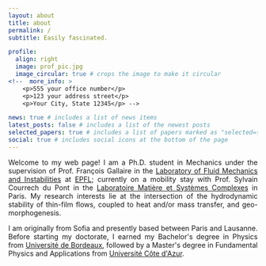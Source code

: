 ```yaml
---
layout: about
title: about
permalink: /
subtitle: Easily fascinated.

profile:
  align: right
  image: prof_pic.jpg
  image_circular: true # crops the image to make it circular
<!--  more_info: >
    <p>555 your office number</p>
    <p>123 your address street</p>
    <p>Your City, State 12345</p> -->

news: true # includes a list of news items
latest_posts: false # includes a list of the newest posts
selected_papers: true # includes a list of papers marked as "selected={true}"
social: true # includes social icons at the bottom of the page
---
```


<p style="text-align: justify">Welcome to my web page! I am a Ph.D. student in Mechanics under the supervision of Prof. François Gallaire in the <a href='https://www.epfl.ch/labs/lfmi'>Laboratory of Fluid Mechanics and Instabilities</a> at <a href='https://www.epfl.ch/en'>EPFL</a>; currently on a mobility stay with Prof. Sylvain Courrech du Pont in the <a href='https://msc.u-paris.fr'>Laboratoire Matière et Systèmes Complexes</a> in Paris. My research interests lie at the intersection of the hydrodynamic stability of thin-film flows, coupled to heat and/or mass transfer, and geo-morphogenesis.</p>

<p style="text-align: justify">I am originally from Sofia and presently based between Paris and Lausanne. Before starting my doctorate, I earned my Bachelor's degree in Physics from <a href='https://www.u-bordeaux.fr/en'>Université de Bordeaux</a>, followed by a Master's degree in Fundamental Physics and Applications from <a href='https://univ-cotedazur.eu'>Université Côte d'Azur</a>.</p>

<!-- Write your biography here. Tell the world about yourself. Link to your favorite [subreddit](http://reddit.com). You can put a picture in, too. The code is already in, just name your picture `prof_pic.jpg` and put it in the `img/` folder.

Put your address / P.O. box / other info right below your picture. You can also disable any of these elements by editing `profile` property of the YAML header of your `_pages/about.md`. Edit `_bibliography/papers.bib` and Jekyll will render your [publications page](/al-folio/publications/) automatically.

Link to your social media connections, too. This theme is set up to use [Font Awesome icons](https://fontawesome.com/) and [Academicons](https://jpswalsh.github.io/academicons/), like the ones below. Add your Facebook, Twitter, LinkedIn, Google Scholar, or just disable all of them. -->
